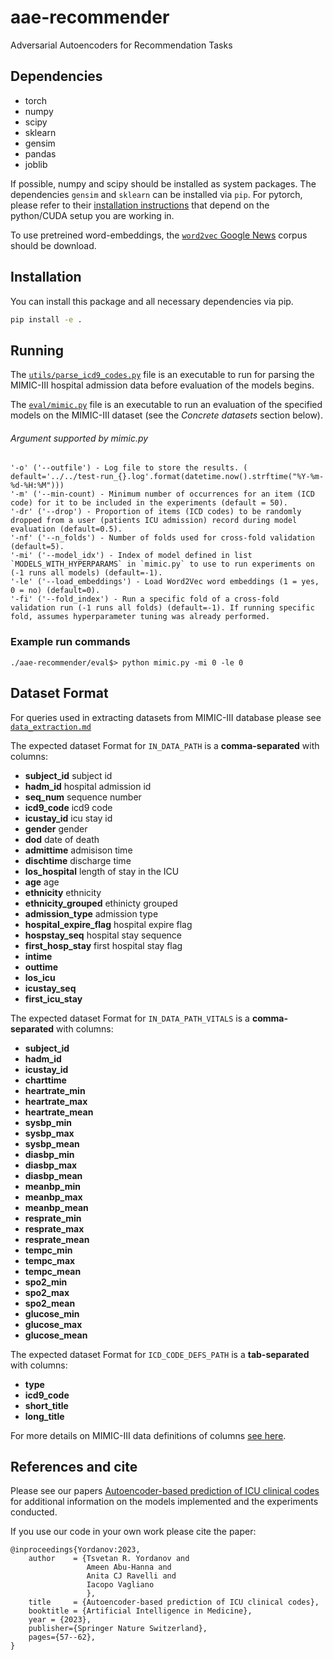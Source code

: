 # aae-recommender

[//]: # ([![DOI]&#40;https://zenodo.org/badge/DOI/10.1145/3267471.3267476.svg&#41;]&#40;https://doi.org/&#41;)

Adversarial Autoencoders for Recommendation Tasks

## Dependencies

- torch
- numpy
- scipy
- sklearn
- gensim
- pandas
- joblib

If possible, numpy and scipy should be installed as system packages.
The dependencies `gensim` and `sklearn` can be installed via `pip`.
For pytorch, please refer to their [installation
instructions](http://pytorch.org/) that depend on the python/CUDA setup you are
working in.

To use pretreined word-embeddings, the [`word2vec` Google News](https://github.com/mmihaltz/word2vec-GoogleNews-vectors) corpus should be download.

## Installation

You can install this package and all necessary dependencies via pip.

```sh
pip install -e .
```

## Running

The [`utils/parse_icd9_codes.py`](utils/parse_icd9_codes.py) file is an executable to run for parsing the MIMIC-III hospital admission data before evaluation of the models begins.

The [`eval/mimic.py`](eval/mimic.py) file is an executable to run an evaluation of the specified models on the MIMIC-III dataset (see the *Concrete datasets* section below).
###### Argument supported by mimic.py 
    '-o' ('--outfile') - Log file to store the results. ( default='../../test-run_{}.log'.format(datetime.now().strftime("%Y-%m-%d-%H:%M")))
    '-m' ('--min-count) - Minimum number of occurrences for an item (ICD code) for it to be included in the experiments (default = 50).
    '-dr' ('--drop') - Proportion of items (ICD codes) to be randomly dropped from a user (patients ICU admission) record during model evaluation (default=0.5).
    '-nf' ('--n_folds') - Number of folds used for cross-fold validation (default=5).
    '-mi' ('--model_idx') - Index of model defined in list `MODELS_WITH_HYPERPARAMS` in `mimic.py` to use to run experiments on (-1 runs all models) (default=-1).
    '-le' ('--load_embeddings') - Load Word2Vec word embeddings (1 = yes, 0 = no) (default=0).
    '-fi' ('--fold_index') - Run a specific fold of a cross-fold validation run (-1 runs all folds) (default=-1). If running specific fold, assumes hyperparameter tuning was already performed.


### Example run commands
`./aae-recommender/eval$> python mimic.py -mi 0 -le 0`


## Dataset Format
For queries used in extracting datasets from MIMIC-III database please see [`data_extraction.md`](data_extraction.md)

The expected dataset Format for `IN_DATA_PATH` is a **comma-separated** with columns:

- **subject_id** subject id
- **hadm_id**  hospital admission id
- **seq_num**  sequence number 
- **icd9_code**  icd9 code 
- **icustay_id**  icu stay id
- **gender**  gender 
- **dod** date of death
- **admittime**  admisison time
- **dischtime**  discharge time
- **los_hospital**  length of stay in the ICU
- **age**  age 
- **ethnicity**  ethnicity
- **ethnicity_grouped**  ethinicty grouped
- **admission_type**  admission type
- **hospital_expire_flag**  hospital expire flag
- **hospstay_seq**  hospital stay sequence
- **first_hosp_stay**  first hospital stay flag
- **intime**  
- **outtime** 
- **los_icu** 
- **icustay_seq** 
- **first_icu_stay**

The expected dataset Format for `IN_DATA_PATH_VITALS` is a **comma-separated** with columns:
- **subject_id**
- **hadm_id**
- **icustay_id**
- **charttime**
- **heartrate_min**
- **heartrate_max**
- **heartrate_mean**
- **sysbp_min**
- **sysbp_max**
- **sysbp_mean**
- **diasbp_min**
- **diasbp_max**
- **diasbp_mean**
- **meanbp_min**
- **meanbp_max**
- **meanbp_mean**
- **resprate_min**
- **resprate_max**
- **resprate_mean**
- **tempc_min**
- **tempc_max**
- **tempc_mean**
- **spo2_min**
- **spo2_max**
- **spo2_mean**
- **glucose_min**
- **glucose_max**
- **glucose_mean**

The expected dataset Format for `ICD_CODE_DEFS_PATH` is a **tab-separated** with columns:
- **type**
- **icd9_code**
- **short_title**
- **long_title**

For more details on MIMIC-III data definitions of columns [see here](https://physionet.org/content/mimiciii/1.4/).



## References and cite

Please see our papers [Autoencoder-based prediction of ICU clinical codes](https://link.springer.com/chapter/10.1007/978-3-031-34344-5_8) for additional information on the models implemented and the experiments conducted.

If you use our code in your own work please cite the paper:

    @inproceedings{Yordanov:2023,
        author    = {Tsvetan R. Yordanov and
                     Ameen Abu-Hanna and
                     Anita CJ Ravelli and
                     Iacopo Vagliano
                     },
        title     = {Autoencoder-based prediction of ICU clinical codes},
        booktitle = {Artificial Intelligence in Medicine},
        year = {2023},
        publisher={Springer Nature Switzerland},
        pages={57--62},
    }
    
  

